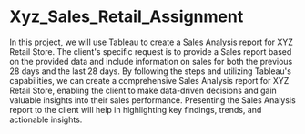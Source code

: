 # Xyz_Sales_Retail_Assignment

In this project, we will use Tableau to create a Sales Analysis report for XYZ Retail Store. The client's specific request is to provide a Sales report based on the provided data and include information on sales for both the previous 28 days and the last 28 days. By following the steps and utilizing Tableau's capabilities, we can create a comprehensive Sales Analysis report for XYZ Retail Store, enabling the client to make data-driven decisions and gain valuable insights into their sales performance. Presenting the Sales Analysis report to the client will help in highlighting key findings, trends, and actionable insights.  
